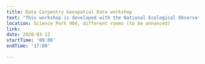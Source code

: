 ```yaml
---
title: Data Carpentry Geospatial Data workshop
text: "This workshop is developed with the National Ecological Observatory Network (NEON). It focuses on working with geospatial data - managing and understanding spatial data formats, understanding coordinate reference systems, and working with raster and vector data in R for analysis and visualization. Workshop dates are now definitive."
location: Science Park 904, different rooms (to be annonced)
link: 
date: 2020-03-12
startTime: '09:00'
endTime: '17:00' 

---
```


